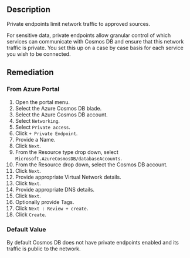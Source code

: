 ## Description

Private endpoints limit network traffic to approved sources.

For sensitive data, private endpoints allow granular control of which services can communicate with Cosmos DB and ensure that this network traffic is private. You set this up on a case by case basis for each service you wish to be connected.

## Remediation

### From Azure Portal

1. Open the portal menu.
2. Select the Azure Cosmos DB blade.
3. Select the Azure Cosmos DB account.
4. Select `Networking`.
5. Select `Private access`.
6. Click `+ Private Endpoint`.
7. Provide a Name.
8. Click `Next`.
9. From the Resource type drop down, select `Microsoft.AzureCosmosDB/databaseAccounts`.
10. From the Resource drop down, select the Cosmos DB account.
11. Click `Next`.
12. Provide appropriate Virtual Network details.
13. Click `Next`.
14. Provide appropriate DNS details.
15. Click `Next`.
16. Optionally provide Tags.
17. Click `Next : Review + create`.
18. Click `Create`.

### Default Value

By default Cosmos DB does not have private endpoints enabled and its traffic is public to the network.
